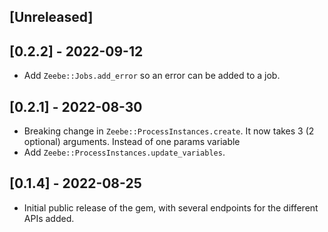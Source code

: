 ## [Unreleased]

## [0.2.2] - 2022-09-12

- Add `Zeebe::Jobs.add_error` so an error can be added to a job.

## [0.2.1] - 2022-08-30

- Breaking change in `Zeebe::ProcessInstances.create`. It now takes 3 (2 optional) arguments. Instead of one params variable
- Add `Zeebe::ProcessInstances.update_variables`. 

## [0.1.4] - 2022-08-25

- Initial public release of the gem, with several endpoints for the different APIs added.
